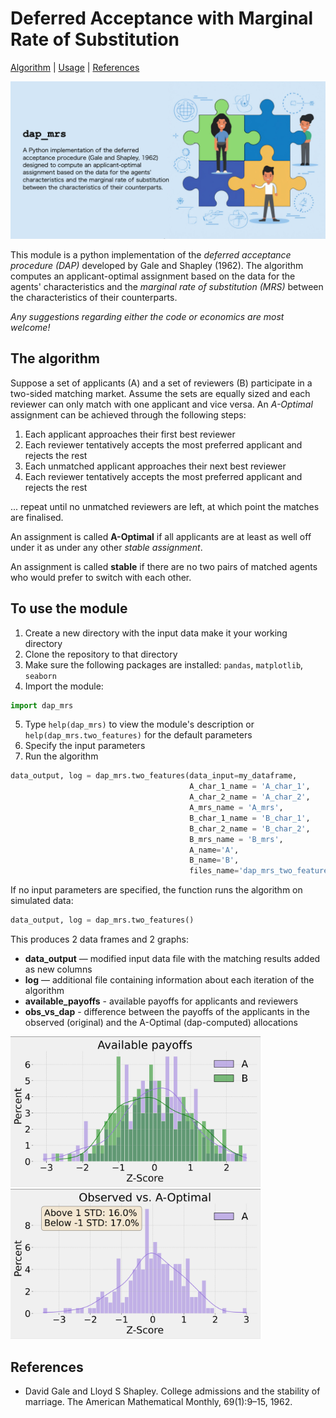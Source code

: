 # Deferred Acceptance with Marginal Rate of Substitution

[Algorithm](#the-algorithm) | [Usage](#to-use-the-module) | [References](#references)

![figure](./figures/dap_mrs_preview.png)

This module is a python implementation of the *deferred acceptance procedure (DAP)* developed by Gale and Shapley (1962). The algorithm computes an applicant-optimal assignment based on the data for the agents' characteristics and the *marginal rate of substitution (MRS)* between the characteristics of their counterparts.

*Any suggestions regarding either the code or economics are most welcome!*

## The algorithm

Suppose a set of applicants (A) and a set of reviewers (B) participate in a two-sided matching market. Assume the sets are equally sized and each reviewer can only match with one applicant and vice versa. An *A-Optimal* assignment can be achieved through the following steps:

1. Each applicant approaches their first best reviewer
2. Each reviewer tentatively accepts the most preferred applicant and rejects the rest
3. Each unmatched applicant approaches their next best reviewer
4. Each reviewer tentatively accepts the most preferred applicant and rejects the rest

... repeat until no unmatched reviewers are left, at which point the matches are finalised.

An assignment is called **A-Optimal** if all applicants are at least as well off under it as under any other *stable assignment*. 

An assignment is called **stable** if there are no two pairs of matched agents who would prefer to switch with each other.

## To use the module

1. Create a new directory with the input data make it your working directory
2. Clone the repository to that directory
3. Make sure the following packages are installed: ``pandas``, ``matplotlib``, ``seaborn``
4. Import the module:
```python
import dap_mrs
```
5. Type ``help(dap_mrs)`` to view the module's description or ``help(dap_mrs.two_features)`` for the default parameters
6. Specify the input parameters
7. Run the algorithm
```python
data_output, log = dap_mrs.two_features(data_input=my_dataframe, 
                                        A_char_1_name = 'A_char_1',
                                        A_char_2_name = 'A_char_2',
                                        A_mrs_name = 'A_mrs',
                                        B_char_1_name = 'B_char_1',
                                        B_char_2_name = 'B_char_2',
                                        B_mrs_name = 'B_mrs',
                                        A_name='A',
                                        B_name='B',
                                        files_name='dap_mrs_two_features')
```
If no input parameters are specified, the function runs the algorithm on simulated data:
```python
data_output, log = dap_mrs.two_features()
```


This produces 2 data frames and 2 graphs:
 - **data_output** — modified input data file with the matching results added as new columns
 - **log** — additional file containing information about each iteration of the algorithm
 - **available_payoffs** - available payoffs for applicants and reviewers
 - **obs_vs_dap** - difference between the payoffs of the applicants in the observed (original) and the A-Optimal (dap-computed) allocations

<img src="./figures/available_payoffs.png" width="400"> <img src="./figures/obs_vs_dap.png" width="400">

## References

- David Gale and Lloyd S Shapley. College admissions and the stability of marriage. The American Mathematical Monthly, 69(1):9–15, 1962.
